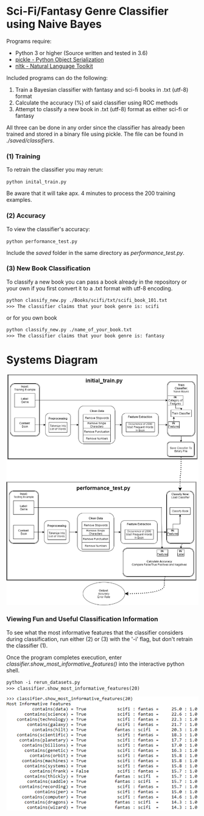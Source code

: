 # Sci-Fi/Fantasy Genre Classifier using Naive Bayes
Programs require: 
* Python 3 or higher (Source written and tested in 3.6)
* [pickle - Python Object Serialization](https://docs.python.org/3/library/pickle.html)
* [nltk - Natural Language Toolkit](http://www.nltk.org/install.html)

Included programs can do the following:
1. Train a Bayesian classifier with fantasy and sci-fi books in .txt (utf-8) format
2. Calculate the accuracy (%) of said classifier using ROC methods
3. Attempt to classify a new book in .txt (utf-8) format as either sci-fi or fantasy

All three can be done in any order since the classifier has already been 
trained and stored in a binary file using pickle. The file can be found 
in *./saved/classifiers*. 


### (1) Training
To retrain the classifier you may rerun:

`python inital_train.py`

Be aware that it will take apx. 4 minutes to process the 200 training examples. 

### (2) Accuracy
To view the classifier's accuracy:

`python performance_test.py`

Include the *saved* folder in the same directory as *performance_test.py*. 

### (3) New Book Classification
To classify a new book you can pass a book already in the repository or your
own if you first convert it to a .txt format with utf-8 encoding.

```
python classify_new.py ./Books/scifi/txt/scifi_book_101.txt
>>> The classifier claims that your book genre is: scifi
```

or for you own book

```
python classify_new.py ./name_of_your_book.txt
>>> The classifier claims that your book genre is: fantasy
```

# Systems Diagram
![Alt text](./documentation/P1_diagram_png.png?raw=true "Systems Diagram")

### Viewing Fun and Useful Classification Information
To see what the most informative features that the classifier considers during
classification, run either (2) or (3) with the '-i' flag, but don't retrain the
classifier (1). 

Once the program completes execution, enter *classifier.show_most_informative_features()*
into the interactive python shell.
```
python -i rerun_datasets.py
>>> classifier.show_most_informative_features(20)
```
![Alt text](./documentation/20_most_informative.PNG?raw=true "20 Most Informative")